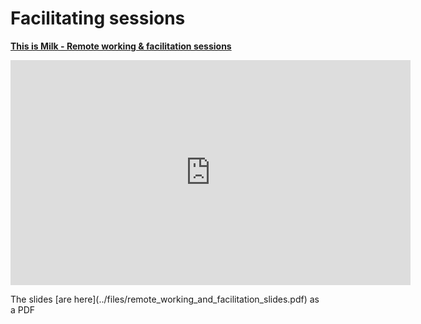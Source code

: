 # Facilitating sessions
 <p><a href="https://www.thisismilk.co.uk/blog/remote-working-facilitation-sessions"  target="_blank" rel="noopener"><strong>This is Milk - Remote working &  facilitation sessions</strong></a></p> 
 <p><iframe title="This is Milk video about facilitating session when working remotely" src="https://player.vimeo.com/video/399952777" width="640" height="360" frameborder="0" allow="autoplay; fullscreen" allowfullscreen></iframe></p>
 The slides [are here](../files/remote_working_and_facilitation_slides.pdf) as a PDF
